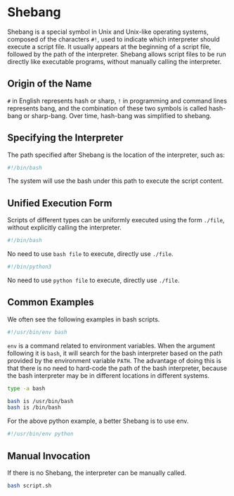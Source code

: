 # Shebang

Shebang is a special symbol in Unix and Unix-like operating systems, composed of the characters `#!`, used to indicate which interpreter should execute a script file. It usually appears at the beginning of a script file, followed by the path of the interpreter.
Shebang allows script files to be run directly like executable programs, without manually calling the interpreter.

## Origin of the Name

`#` in English represents hash or sharp, `!` in programming and command lines represents bang, and the combination of these two symbols is called hash-bang or sharp-bang. Over time, hash-bang was simplified to shebang.

## Specifying the Interpreter

The path specified after Shebang is the location of the interpreter, such as:

```bash
#!/bin/bash
```

The system will use the bash under this path to execute the script content.

## Unified Execution Form

Scripts of different types can be uniformly executed using the form `./file`, without explicitly calling the interpreter.

```bash
#!/bin/bash
```

No need to use `bash file` to execute, directly use `./file`.

```bash
#!/bin/python3
```

No need to use `python file` to execute, directly use `./file`.

## Common Examples

We often see the following examples in bash scripts.

```bash
#!/usr/bin/env bash
```

`env` is a command related to environment variables.
When the argument following it is `bash`, it will search for the bash interpreter based on the path provided by the environment variable `PATH`.
The advantage of doing this is that there is no need to hard-code the path of the bash interpreter, because the bash interpreter may be in different locations in different systems.

```bash
type -a bash
```

```bash
bash is /usr/bin/bash
bash is /bin/bash
```

For the above python example, a better Shebang is to use env.

```bash
#!/usr/bin/env python
```

## Manual Invocation

If there is no Shebang, the interpreter can be manually called.

```bash
bash script.sh
```
